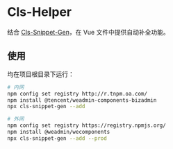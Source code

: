 # Cls-Helper

结合 [Cls-Snippet-Gen](https://github.com/engvuchen/cls-snippet-gen)，在 Vue 文件中提供自动补全功能。

## 使用

均在项目根目录下运行：

```bash
# 内网
npm config set registry http://r.tnpm.oa.com/
npm install @tencent/weadmin-components-bizadmin
npx cls-snippet-gen --add
```

```bash
# 外网
npm config set registry https://registry.npmjs.org/
npm install @weadmin/wecomponents
npx cls-snippet-gen --add --prod
```
